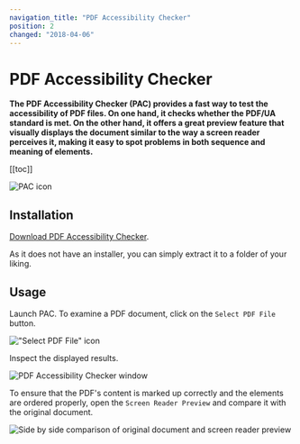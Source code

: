```yaml
---
navigation_title: "PDF Accessibility Checker"
position: 2
changed: "2018-04-06"
---
```


# PDF Accessibility Checker

**The PDF Accessibility Checker (PAC) provides a fast way to test the accessibility of PDF files. On one hand, it checks whether the PDF/UA standard is met. On the other hand, it offers a great preview feature that visually displays the document similar to the way a screen reader perceives it, making it easy to spot problems in both sequence and meaning of elements.**

[[toc]]

![PAC icon](_media/pac-icon.png)

## Installation

[Download PDF Accessibility Checker](https://www.access-for-all.ch/en/pdf-accessibility-checker.html).

As it does not have an installer, you can simply extract it to a folder of your liking.

## Usage

Launch PAC. To examine a PDF document, click on the `Select PDF File` button.

!["Select PDF File" icon](_media/select-pdf-file-icon.png)

Inspect the displayed results.

![PDF Accessibility Checker window](_media/pdf-accessibility-checker-window.png)

To ensure that the PDF's content is marked up correctly and the elements are ordered properly, open the `Screen Reader Preview` and compare it with the original document.

![Side by side comparison of original document and screen reader preview](_media/side-by-side-comparison-of-original-document-and-screen-reader-preview.png)
